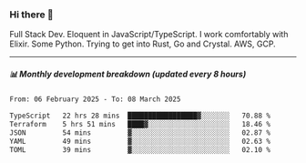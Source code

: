 ### Hi there 👋

Full Stack Dev. Eloquent in JavaScript/TypeScript. I work comfortably with Elixir. Some Python. Trying to get into Rust, Go and Crystal. AWS, GCP.

***

##### 📊 Monthly development breakdown (updated every 8 hours)

<!--START_SECTION:waka-->

```txt
From: 06 February 2025 - To: 08 March 2025

TypeScript   22 hrs 28 mins  █████████████████▓░░░░░░░   70.88 %
Terraform    5 hrs 51 mins   ████▓░░░░░░░░░░░░░░░░░░░░   18.46 %
JSON         54 mins         ▓░░░░░░░░░░░░░░░░░░░░░░░░   02.87 %
YAML         49 mins         ▓░░░░░░░░░░░░░░░░░░░░░░░░   02.63 %
TOML         39 mins         ▓░░░░░░░░░░░░░░░░░░░░░░░░   02.10 %
```

<!--END_SECTION:waka-->
